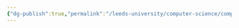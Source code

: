 ```yaml
---
{"dg-publish":true,"permalink":"/leeds-university/computer-science/compulsory-modules/professional-computing/ethics/6-equality-and-inclusion/"}
---
```


